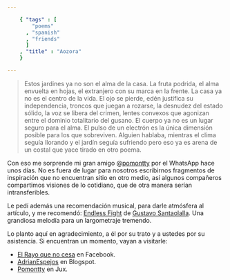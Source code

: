 ```yaml
--- 

    { "tags" : [
        "poems"
      , "spanish"
      , "friends"
      ]
    , "title" : "Aozora"
    }

--- 
```


>   Estos jardines ya no son el alma de la casa. La fruta podrida, el alma
    envuelta en hojas, el extranjero con su marca en la frente.  La casa ya no
    es el centro de la vida. El ojo se pierde, edén justifica su independencia,
    troncos que juegan a rozarse, la desnudez del estado sólido, la voz se
    libera del crimen, lentes convexos que agonizan entre el dominio
    totalitario del gusano. El cuerpo ya no es un lugar seguro para el alma.
    El pulso de un electrón  es la única dimensión posible para los que
    sobreviven. Alguien hablaba, mientras el clima seguí­a llorando y el jardín
    seguía sufriendo pero eso ya es arena de un costal que yace tirado en otro
    poema.

Con eso me sorprende mi gran amigo @[pomontty](https://twitter.com/pomontty)
por el WhatsApp hace unos días. No es fuera de lugar para nosotros escribirnos
fragmentos de inspiración que no encuentran sitio en otro medio, así algunos
compañeros compartimos visiones de lo cotidiano, que de otra manera serían
intransferibles.

Le pedí además una recomendación musical, para darle atmósfera al artículo, y
me recomendó: [Endless Fight](http://grooveshark.com/s/Bibo+No+Aozora+Endless+Flight+Babel/4LXpLt?src=5)
de [Gustavo Santaolalla](http://en.wikipedia.org/wiki/Gustavo_Santaolalla).
Una grandiosa melodía para un largometraje tremendo.

Lo planto aquí en agradecimiento, a él por su trato y a ustedes por su
asistencia. Si encuentran un momento, vayan a visitarle:

-   [El Rayo que no cesa](https://www.facebook.com/pages/El-Rayo-que-no-cesa/570812276265338) en Facebook.
-   [AdrianEspejos](http://adrianespejos.blogspot.com/) en Blogspot.
-   [Pomontty](http://adrianespejos.blogspot.com/) en Jux.

